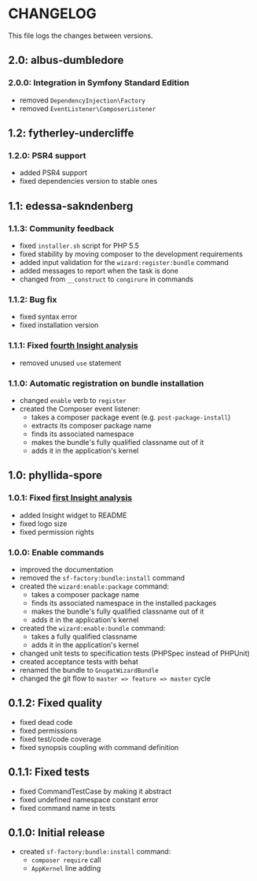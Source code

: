 # CHANGELOG

This file logs the changes between versions.

## 2.0: albus-dumbledore

### 2.0.0: Integration in Symfony Standard Edition

* removed `DependencyInjection\Factory`
* removed `EventListener\ComposerListener`

## 1.2: fytherley-undercliffe

### 1.2.0: PSR4 support

* added PSR4 support
* fixed dependencies version to stable ones

## 1.1: edessa-sakndenberg

### 1.1.3: Community feedback

* fixed `installer.sh` script for PHP 5.5
* fixed stability by moving composer to the development requirements
* added input validation for the `wizard:register:bundle` command
* added messages to report when the task is done
* changed from `__construct` to `congirure` in commands

### 1.1.2: Bug fix

* fixed syntax error
* fixed installation version

### 1.1.1: Fixed [fourth Insight analysis](https://insight.sensiolabs.com/projects/dd522b32-abcf-47b8-a2ad-fa18e7c035ec/analyses/4)

* removed unused `use` statement

### 1.1.0: Automatic registration on bundle installation

* changed `enable` verb to `register`
* created the Composer event listener:
  - takes a composer package event (e.g. `post-package-install`)
  - extracts its composer package name
  - finds its associated namespace
  - makes the bundle's fully qualified classname out of it
  - adds it in the application's kernel

## 1.0: phyllida-spore

### 1.0.1: Fixed [first Insight analysis](https://insight.sensiolabs.com/projects/dd522b32-abcf-47b8-a2ad-fa18e7c035ec/analyses/1)

* added Insight widget to README
* fixed logo size
* fixed permission rights

### 1.0.0: Enable commands

* improved the documentation
* removed the `sf-factory:bundle:install` command
* created the `wizard:enable:package` command:
  - takes a composer package name
  - finds its associated namespace in the installed packages
  - makes the bundle's fully qualified classname out of it
  - adds it in the application's kernel
* created the `wizard:enable:bundle` command:
  - takes a fully qualified classname
  - adds it in the application's kernel
* changed unit tests to specification tests (PHPSpec instead of PHPUnit)
* created acceptance tests with behat
* renamed the bundle to `GnugatWizardBundle`
* changed the git flow to `master => feature => master` cycle

## 0.1.2: Fixed quality

* fixed dead code
* fixed permissions
* fixed test/code coverage
* fixed synopsis coupling with command definition

## 0.1.1: Fixed tests

* fixed CommandTestCase by making it abstract
* fixed undefined namespace constant error
* fixed command name in tests

## 0.1.0: Initial release

* created `sf-factory:bundle:install` command:
  - `composer require` call
  - `AppKernel` line adding
